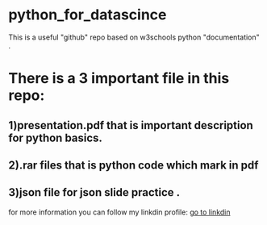# python_for_datascince
This is a useful "github" repo based on w3schools python "documentation" .
<h1>There is a 3 important file in this repo:</h1>
<h2>1)presentation.pdf that is important description for python basics. </h2>
<h2>2).rar files that is python code which  mark in pdf </h2>
<h2>3)json file for json slide practice .</h2>

for more information you can follow my linkdin profile:
<a href="https://www.linkedin.com/in/mahdi-moshfegh-650773267/">go to linkdin</a>


